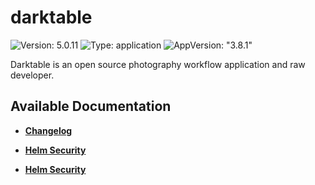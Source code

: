 # darktable

![Version: 5.0.11](https://img.shields.io/badge/Version-5.0.11-informational?style=flat-square) ![Type: application](https://img.shields.io/badge/Type-application-informational?style=flat-square) ![AppVersion: "3.8.1"](https://img.shields.io/badge/AppVersion-"3.8.1"-informational?style=flat-square)

Darktable is an open source photography workflow application and raw developer.

## Available Documentation

- [**Changelog**](CHANGELOG)

- [**Helm Security**](container-security)

- [**Helm Security**](helm-security)

